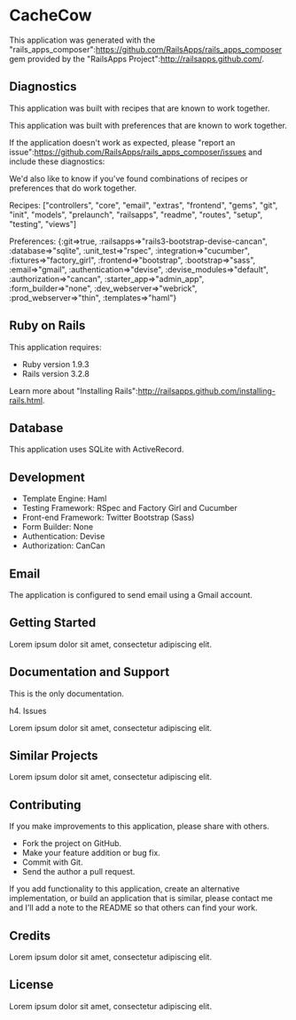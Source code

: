 # CacheCow

This application was generated with the "rails_apps_composer":https://github.com/RailsApps/rails_apps_composer gem provided by the "RailsApps Project":http://railsapps.github.com/.

## Diagnostics

This application was built with recipes that are known to work together.

This application was built with preferences that are known to work together.

If the application doesn't work as expected, please "report an issue":https://github.com/RailsApps/rails_apps_composer/issues and include these diagnostics:

We'd also like to know if you've found combinations of recipes or preferences that do work together.

Recipes:
["controllers", "core", "email", "extras", "frontend", "gems", "git", "init", "models", "prelaunch", "railsapps", "readme", "routes", "setup", "testing", "views"]

Preferences:
{:git=>true, :railsapps=>"rails3-bootstrap-devise-cancan", :database=>"sqlite", :unit_test=>"rspec", :integration=>"cucumber", :fixtures=>"factory_girl", :frontend=>"bootstrap", :bootstrap=>"sass", :email=>"gmail", :authentication=>"devise", :devise_modules=>"default", :authorization=>"cancan", :starter_app=>"admin_app", :form_builder=>"none", :dev_webserver=>"webrick", :prod_webserver=>"thin", :templates=>"haml"}

## Ruby on Rails

This application requires:

* Ruby version 1.9.3
* Rails version 3.2.8

Learn more about "Installing Rails":http://railsapps.github.com/installing-rails.html.

## Database

This application uses SQLite with ActiveRecord.

## Development

* Template Engine: Haml
* Testing Framework: RSpec and Factory Girl and Cucumber
* Front-end Framework: Twitter Bootstrap (Sass)
* Form Builder: None
* Authentication: Devise
* Authorization: CanCan

## Email

The application is configured to send email using a Gmail account.

## Getting Started

Lorem ipsum dolor sit amet, consectetur adipiscing elit.

## Documentation and Support

This is the only documentation.

h4. Issues

Lorem ipsum dolor sit amet, consectetur adipiscing elit.

## Similar Projects

Lorem ipsum dolor sit amet, consectetur adipiscing elit.

## Contributing

If you make improvements to this application, please share with others.

* Fork the project on GitHub.
* Make your feature addition or bug fix.
* Commit with Git.
* Send the author a pull request.

If you add functionality to this application, create an alternative implementation, or build an application that is similar, please contact me and I'll add a note to the README so that others can find your work.

## Credits

Lorem ipsum dolor sit amet, consectetur adipiscing elit.

## License

Lorem ipsum dolor sit amet, consectetur adipiscing elit.